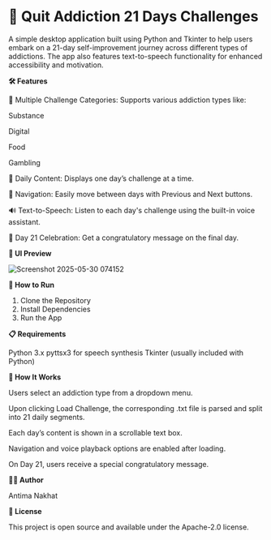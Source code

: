 # 🧠 Quit Addiction 21 Days Challenges

A simple desktop application built using Python and Tkinter to help users embark on a 21-day self-improvement journey across different types of addictions. The app also features text-to-speech functionality for enhanced accessibility and motivation.

**🛠️ Features**

📁 Multiple Challenge Categories: Supports various addiction types like:

Substance

Digital

Food

Gambling

📖 Daily Content: Displays one day’s challenge at a time.

🔄 Navigation: Easily move between days with Previous and Next buttons.

🔊 Text-to-Speech: Listen to each day's challenge using the built-in voice assistant.

🎉 Day 21 Celebration: Get a congratulatory message on the final day.


**📸 UI Preview**

![Screenshot 2025-05-30 074152](https://github.com/user-attachments/assets/5d0f7d1a-d81f-4baf-a26c-46674517b744)

**🚀 How to Run**

1. Clone the Repository
2. Install Dependencies
3. Run the App

**📋 Requirements**

Python 3.x
pyttsx3 for speech synthesis
Tkinter (usually included with Python)

**🧠 How It Works**

Users select an addiction type from a dropdown menu.

Upon clicking Load Challenge, the corresponding .txt file is parsed and split into 21 daily segments.

Each day’s content is shown in a scrollable text box.

Navigation and voice playback options are enabled after loading.

On Day 21, users receive a special congratulatory message.

**🧑‍💻 Author**

Antima Nakhat

**📃 License**

This project is open source and available under the Apache-2.0 license.
